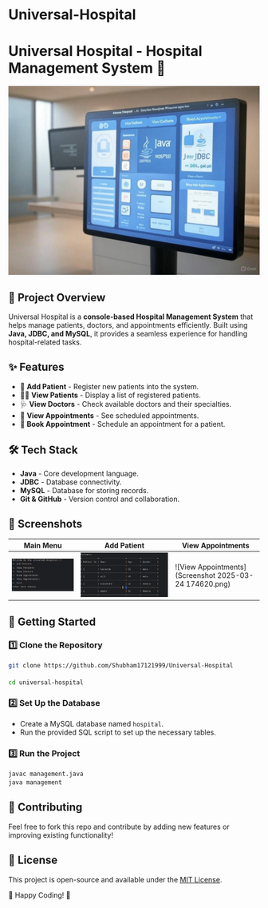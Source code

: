
# Universal-Hospital 
# Universal Hospital - Hospital Management System 🏥

![Project Banner](3Iwl3pAZosPGrALb-generated_image.jpg)


## 📌 Project Overview
Universal Hospital is a **console-based Hospital Management System** that helps manage patients, doctors, and appointments efficiently. Built using **Java, JDBC, and MySQL**, it provides a seamless experience for handling hospital-related tasks.

## ✨ Features
- 🏥 **Add Patient** - Register new patients into the system.
- 👩‍⚕️ **View Patients** - Display a list of registered patients.
- 🩺 **View Doctors** - Check available doctors and their specialties.
- 📅 **View Appointments** - See scheduled appointments.
- 📌 **Book Appointment** - Schedule an appointment for a patient.

## 🛠️ Tech Stack
- **Java** - Core development language.
- **JDBC** - Database connectivity.
- **MySQL** - Database for storing records.
- **Git & GitHub** - Version control and collaboration.

## 📸 Screenshots
| Main Menu | Add Patient | View Appointments |
|-----------|------------|------------------|
| ![Main Menu](MainMenu.png) | ![Add Patient](Patients.png) | ![View Appointments](Screenshot 2025-03-24 174620.png) |





## 🚀 Getting Started
### 1️⃣ Clone the Repository
```sh
git clone https://github.com/Shubham17121999/Universal-Hospital

cd universal-hospital


```

### 2️⃣ Set Up the Database
- Create a MySQL database named `hospital`.
- Run the provided SQL script to set up the necessary tables.


### 3️⃣ Run the Project
```sh
javac management.java
java management
```







## 🤝 Contributing
Feel free to fork this repo and contribute by adding new features or improving existing functionality!

## 📜 License
This project is open-source and available under the [MIT License](LICENSE).

🚀 Happy Coding! 💙

